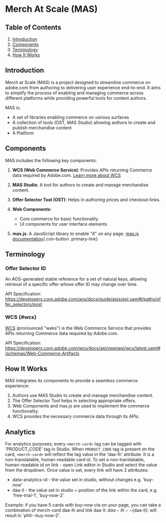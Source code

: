 # Merch At Scale (MAS)

## Table of Contents

1. [Introduction](#introduction)
2. [Components](#components)
3. [Terminology](#terminology)
4. [How It Works](#how-it-works)

## Introduction

Merch at Scale (MAS) is a project designed to streamline commerce on adobe.com from authoring to delivering user experience end-to-end. It aims to simplify the process of enabling and managing commerce across different platforms while providing powerful tools for content authors.

MAS is:

-   A set of libraries enabling commerce on various surfaces
-   A collection of tools (OST, MAS Studio) allowing authors to create and publish merchandise content
-   A Platform

## Components

MAS includes the following key components:

1. **WCS (Web Commerce Service)**: Provides APIs returning Commerce data required by Adobe.com. [Learn more about WCS](#wcs)

2. **MAS Studio**: A tool for authors to create and manage merchandise content.

3. **Offer Selector Tool (OST)**: Helps in authoring prices and checkout-links.

4. **Web Components**:

    - Core commerce for basic functionality
    - UI components for user interface elements

5. **mas.js**: A JavaScript library to enable "4" on any page. [mas.js documentation](/libs/features/mas/docs/mas.js.html){.con-button .primary-link}

## Terminology

### Offer Selector ID

An AOS-generated stable reference for a set of natural keys, allowing retrieval of a specific offer whose offer ID may change over time.

API Specification: https://developers.corp.adobe.com/aos/docs/guide/apis/api.yaml#/paths/offer_selectors/post

### WCS {#wcs}

[WCS](https://developers.corp.adobe.com/wcs/docs/guide/introduction.md) (pronounced "weks") is the Web Commerce Service that provides APIs returning Commerce data required by Adobe.com.

API Specification: https://developers.corp.adobe.com/wcs/docs/api/openapi/wcs/latest.yaml#/schemas/Web-Commerce-Artifacts

## How It Works

MAS integrates its components to provide a seamless commerce experience:

1. Authors use MAS Studio to create and manage merchandise content.
2. The Offer Selector Tool helps in selecting appropriate offers.
3. Web Components and mas.js are used to implement the commerce functionality.
4. WCS provides the necessary commerce data through its APIs.

## Analytics
For analytics purposes, every `<merch-card>` tag can be tagged with 'PRODUCT_CODE' tag in Studio. When `PRODUCT_CODE` tag is present on the card, `<merch-card>` will reflect the tag value in the 'daa-lh' attribute. It is a non-translatable, human-readable card id.
To set a non-translatable, human-readable id on link - open Link editor in Studio and select the value from the dropdown.
Once value is set, every link will have 2 attributes:
* data-analytics-id - the value set in studio, without changes e.g. 'buy-now'
* daa-ll - the value set in studio + position of the link within the card, e.g. 'free-trial-1', 'buy-now-2'

Example: if you have 5 cards with buy-now cta on your page, you can take a combination of merch-card daa-lh and link daa-ll:
${daa-lh}--${daa-ll}: will result in 'phlt--buy-now-2'.
